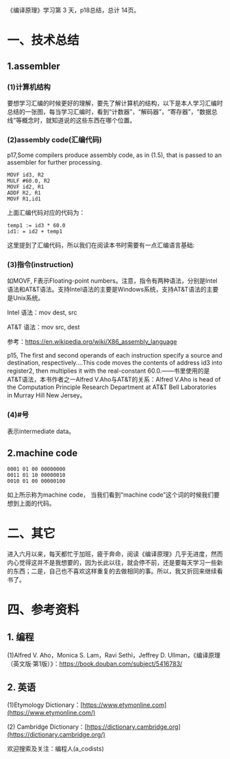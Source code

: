 《编译原理》学习第  3  天，p18总结，总计 14页。

# 一、技术总结

## 1.assembler

### (1)计算机结构

要想学习汇编的时候更好的理解，要先了解计算机的结构，以下是本人学习汇编时总结的一张图，每当学习汇编时，看到“计数器”，“解码器”，“寄存器”，“数据总线”等概念时，就知道说的这些东西在哪个位置。

### (2)assembly code(汇编代码)

p17,Some compilers produce assembly code, as in (1.5), that is passed to an assembler for further processing.

```
MOVF id3, R2
MULF #60.0, R2
MOVF id2, R1
ADDF R2, R1
MOVF R1,id1
```

上面汇编代码对应的代码为：

```
temp1 := id3 * 60.0
id1: = id2 + temp1
```

这里提到了汇编代码，所以我们在阅读本书时需要有一点汇编语言基础:

### (3)指令(instruction)

如MOVF, F表示Floating-point numbers。注意，指令有两种语法，分别是Intel 语法和AT&T语法。支持Intel语法的主要是Windows系统，支持AT&T语法的主要是Unix系统。

Intel 语法：mov dest, src

AT&T 语法：mov src, dest

参考：https://en.wikipedia.org/wiki/X86_assembly_language

p15, The first  and second operands of each instruction specify a source and destination, respectively....This code moves the contents of address id3 into register2, then multiplies it with the real-constant 60.0.——书里使用的是AT&T语法，本书作者之一Alfred V.Aho与AT&T的关系：Alfred V.Aho is head of the Computation Principle Research Department at AT&T Bell Laboratories in Murray Hill New Jersey。

### (4)#号

表示intermediate data。

##  2.machine code

```
0001 01 00 00000000 
0011 01 10 00000010
0010 01 00 00000100 
```

如上所示称为machine code， 当我们看到“machine code”这个词的时候我们要想到上面的代码。

# 二、其它

进入六月以来，每天都忙于加班，疲于奔命，阅读《编译原理》几乎无进度，然而内心觉得这并不是我想要的，因为长此以往，就会停不前，还是要每天学习一些新的东西；二是，自己也不喜欢这样重复的去做相同的事。所以，我又折回来继续看书了。

# 四、参考资料

## 1. 编程

(1)Alfred V. Aho，Monica S. Lam，Ravi Sethi，Jeffrey D. Ullman，《编译原理（英文版·第1版）》：https://book.douban.com/subject/5416783/

## 2. 英语

(1)Etymology Dictionary：[https://www.etymonline.com](https://www.etymonline.com/)

(2) Cambridge  Dictionary：[https://dictionary.cambridge.org](https://dictionary.cambridge.org/)


欢迎搜索及关注：编程人(a_codists)